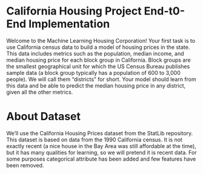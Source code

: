 # California Housing Project End-t0-End Implementation
Welcome to the Machine Learning Housing Corporation! Your first task is to
use California census data to build a model of housing prices in the state. This
data includes metrics such as the population, median income, and median
housing price for each block group in California. Block groups are the smallest
geographical unit for which the US Census Bureau publishes sample data (a
block group typically has a population of 600 to 3,000 people). We will call
them “districts” for short.
Your model should learn from this data and be able to predict the median
housing price in any district, given all the other metrics.

# About Dataset
We’ll use the California Housing Prices dataset from the StatLib
repository. This dataset is based on data from the 1990
California census. It is not exactly recent (a nice house in the Bay Area was still
affordable at the time), but it has many qualities for learning, so we will pretend
it is recent data. For some purposes categorical attribute has been added and
few features have been removed.
